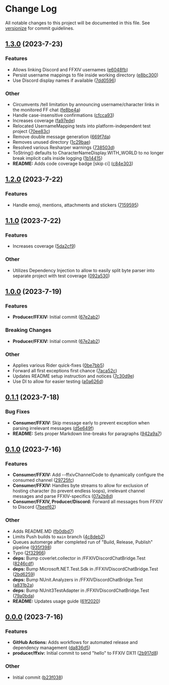 # Change Log

All notable changes to this project will be documented in this file. See [versionize](https://github.com/versionize/versionize) for commit guidelines.

<a name="1.3.0"></a>
## [1.3.0](https://www.github.com/ViMaSter/FFXIVDiscordChatBridge/releases/tag/v1.3.0) (2023-7-23)

### Features

* Allows linking Discord and FFXIV usernames ([e6048fb](https://www.github.com/ViMaSter/FFXIVDiscordChatBridge/commit/e6048fb7ced42dcf4ad843dadef1c04153bddefc))
* Persist username mappings to file inside working directory ([e8bc300](https://www.github.com/ViMaSter/FFXIVDiscordChatBridge/commit/e8bc30001cdc66a7971a660005d33bb26c77acb4))
* Use Discord display names if available ([7dd0596](https://www.github.com/ViMaSter/FFXIVDiscordChatBridge/commit/7dd05969e20a926ea4d667ae6603b6c7c2b65bdf))

### Other

* Circumvents /tell limitation by announcing username/character links in the monitored FF chat ([fe8be4a](https://www.github.com/ViMaSter/FFXIVDiscordChatBridge/commit/fe8be4a15b5a23af4efa3ce047817cadb23aafee))
* Handle case-insensitive confirmations ([cfcca93](https://www.github.com/ViMaSter/FFXIVDiscordChatBridge/commit/cfcca93082b2583d20b5b774914088c29eacc277))
* Increases coverage ([fa97ede](https://www.github.com/ViMaSter/FFXIVDiscordChatBridge/commit/fa97ede81be0470a403f283f8b6b19d6ce9cd69a))
* Relocated UsernameMapping tests into platform-independent test project ([70ee83c](https://www.github.com/ViMaSter/FFXIVDiscordChatBridge/commit/70ee83c7485a1f7ead1a896eaa50d83eb6e00697))
* Remove double message generation ([669f7da](https://www.github.com/ViMaSter/FFXIVDiscordChatBridge/commit/669f7dad9afe1779afedfd2bd96a74fd1c26bbd4))
* Removes unused directory ([1c29bae](https://www.github.com/ViMaSter/FFXIVDiscordChatBridge/commit/1c29baed74d0a14dcccad87092b2867505a0f8b2))
* Resolved various Resharper warnings ([738503d](https://www.github.com/ViMaSter/FFXIVDiscordChatBridge/commit/738503d9d227d04111b6a4e1afeea39d86bf6723))
* ToString() defaults to CharacterNameDisplay.WITH_WORLD to no longer break implicit calls inside logging ([1b14415](https://www.github.com/ViMaSter/FFXIVDiscordChatBridge/commit/1b1441523aa73c68de3e626ff78aac7e200222fb))
* **README:** Adds code coverage badge [skip ci] ([c84e303](https://www.github.com/ViMaSter/FFXIVDiscordChatBridge/commit/c84e303a6eb9fe021cfef1e318820ac9e5385560))

<a name="1.2.0"></a>
## [1.2.0](https://www.github.com/ViMaSter/FFXIVDiscordChatBridge/releases/tag/v1.2.0) (2023-7-22)

### Features

* Handle emoji, mentions, attachments and stickers ([7159595](https://www.github.com/ViMaSter/FFXIVDiscordChatBridge/commit/715959573397dc9b7d0c43daada4a698daf40b3c))

<a name="1.1.0"></a>
## [1.1.0](https://www.github.com/ViMaSter/FFXIVDiscordChatBridge/releases/tag/v1.1.0) (2023-7-22)

### Features

* Increases coverage ([5da2cf9](https://www.github.com/ViMaSter/FFXIVDiscordChatBridge/commit/5da2cf9f833ac45ca74d98039ff15f77a91d04b2))

### Other

* Utilizes Dependency Injection to allow to easily split byte parser into separate project with test coverage ([092a530](https://www.github.com/ViMaSter/FFXIVDiscordChatBridge/commit/092a530d2e8ec7267a906ceec00096752db959b0))

<a name="1.0.0"></a>
## [1.0.0](https://www.github.com/ViMaSter/FFXIVDiscordChatBridge/releases/tag/v1.0.0) (2023-7-19)

### Features

* **Producer/FFXIV:** Initial commit ([67e2ab2](https://www.github.com/ViMaSter/FFXIVDiscordChatBridge/commit/67e2ab217f225155e50c9786bcb9bb474b1cf730))

### Breaking Changes

* **Producer/FFXIV:** Initial commit ([67e2ab2](https://www.github.com/ViMaSter/FFXIVDiscordChatBridge/commit/67e2ab217f225155e50c9786bcb9bb474b1cf730))

### Other

* Applies various Rider quick-fixes ([0be7bb5](https://www.github.com/ViMaSter/FFXIVDiscordChatBridge/commit/0be7bb5eaece64d949245f751d197cc5224c3d7f))
* Forward all first exceptions first chance ([7aca52c](https://www.github.com/ViMaSter/FFXIVDiscordChatBridge/commit/7aca52c883263ac850ce2979e2b916a38ddae695))
* Updates README setup instruction and notices ([7c30d9e](https://www.github.com/ViMaSter/FFXIVDiscordChatBridge/commit/7c30d9e86753fa915ac483f464b28f8c5320879f))
* Use DI to allow for easier testing ([a0a626d](https://www.github.com/ViMaSter/FFXIVDiscordChatBridge/commit/a0a626dc59ed8783f78253ba9d8a1d0c8c35f041))

<a name="0.1.1"></a>
## [0.1.1](https://www.github.com/ViMaSter/FFXIVDiscordChatBridge/releases/tag/v0.1.1) (2023-7-18)

### Bug Fixes

* **Consumer/FFXIV:** Skip message early to prevent exception when parsing irrelevant messages ([d5e649f](https://www.github.com/ViMaSter/FFXIVDiscordChatBridge/commit/d5e649feb770d1ccf1f88a6ee2941cddd421a1e2))
* **README:** Sets proper Markdown line-breaks for paragraphs ([942a9a7](https://www.github.com/ViMaSter/FFXIVDiscordChatBridge/commit/942a9a744c2f31fc74d7811299438895035bf902))

<a name="0.1.0"></a>
## [0.1.0](https://www.github.com/ViMaSter/FFXIVDiscordChatBridge/releases/tag/v0.1.0) (2023-7-16)

### Features

* **Consumer/FFXIV:** Add --ffxivChannelCode to dynamically configure the consumed channel ([29725fc](https://www.github.com/ViMaSter/FFXIVDiscordChatBridge/commit/29725fc029a4bed4fbc0afb097b32786e826f2ad))
* **Consumer/FFXIV:** Handles byte streams to allow for exclusion of hosting character (to prevent endless loops), irrelevant channel messages and parse FFXIV-specifics ([07a2b8d](https://www.github.com/ViMaSter/FFXIVDiscordChatBridge/commit/07a2b8d506267f1282547015b86c0019db836bde))
* **Consumer/FFXIV, Producer/Discord:** Forward all messages from FFXIV to Discord ([7beef62](https://www.github.com/ViMaSter/FFXIVDiscordChatBridge/commit/7beef62bb8cdab7a750b7996d38e479b55904574))

### Other

* Adds README.MD ([fb0dbd7](https://www.github.com/ViMaSter/FFXIVDiscordChatBridge/commit/fb0dbd744ec6b96bcea99a8d833b62042d0d2bea))
* Limits Push builds to `main` branch ([4c8deb2](https://www.github.com/ViMaSter/FFXIVDiscordChatBridge/commit/4c8deb256782b8ad872986cddcef605ef639a017))
* Queues automerge after completed run of "Build, Release, Publish" pipeline ([935f398](https://www.github.com/ViMaSter/FFXIVDiscordChatBridge/commit/935f39896c452c619414f8c3b1a78c450170c4eb))
* Typo ([2f32966](https://www.github.com/ViMaSter/FFXIVDiscordChatBridge/commit/2f3296675709bde36c0affab3ca7e30f97009f67))
* **deps:** Bump coverlet.collector in /FFXIVDiscordChatBridge.Test ([8246cdf](https://www.github.com/ViMaSter/FFXIVDiscordChatBridge/commit/8246cdf170beed44a3a108bcae678a276b940ea3))
* **deps:** Bump Microsoft.NET.Test.Sdk in /FFXIVDiscordChatBridge.Test ([2bd6259](https://www.github.com/ViMaSter/FFXIVDiscordChatBridge/commit/2bd6259418387ca9c1f02a0b350c5a4b31f63bd6))
* **deps:** Bump NUnit.Analyzers in /FFXIVDiscordChatBridge.Test ([a831b2a](https://www.github.com/ViMaSter/FFXIVDiscordChatBridge/commit/a831b2ad84252d83fe7ffae788172e230266c211))
* **deps:** Bump NUnit3TestAdapter in /FFXIVDiscordChatBridge.Test ([79a0bda](https://www.github.com/ViMaSter/FFXIVDiscordChatBridge/commit/79a0bdacddf4159440e75188d876dbec63bec2d5))
* **README:** Updates usage guide ([61f2020](https://www.github.com/ViMaSter/FFXIVDiscordChatBridge/commit/61f2020d292bd2c2275eb34a502126a9bcbe47a1))

<a name="0.0.0"></a>
## [0.0.0](https://www.github.com/ViMaSter/FFXIVDiscordChatBridge/releases/tag/v0.0.0) (2023-7-16)

### Features

* **GitHub Actions:** Adds workflows for automated release and dependency management ([da836d5](https://www.github.com/ViMaSter/FFXIVDiscordChatBridge/commit/da836d54672b8ba6a8180858e1c19c04c48e692c))
* **producer/ffxiv:** Initial commit to send "hello" to FFXIV DX11 ([2b917d8](https://www.github.com/ViMaSter/FFXIVDiscordChatBridge/commit/2b917d8a9acb30f505c5ca07b46e910b31434380))

### Other

* Initial commit ([b23f038](https://www.github.com/ViMaSter/FFXIVDiscordChatBridge/commit/b23f038e695a386e491ed58da2b09f227acc52d1))

